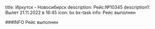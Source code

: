 title: Иркутск - Новосибирск
description: Рейс:№10345
description1: Вылет 21.11.2022 в 16:45
icon: bx bx-task
info: Рейс выполнен

###INFO
Рейс выполнен